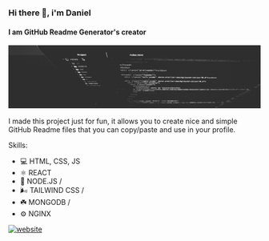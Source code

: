 ### Hi there 👋, i'm Daniel
#### I am GitHub Readme Generator's creator
![I am GitHub Readme Generator's creator](https://github.com/danielhabila/danielhabila/blob/main/bgbanner.png)

I made this project just for fun, it allows you to create nice and simple GitHub Readme files that you can copy/paste and use in your profile.

Skills: 
* 💻  HTML, CSS, JS 
* ⚛️  REACT
* 🧩  NODE.JS / 
* 🌬️ TAILWIND CSS / 
* ☘️  MONGODB / 
* ⚙️  NGINX



[<img src='https://cdn.jsdelivr.net/npm/simple-icons@3.0.1/icons/icloud.svg' alt='website' height='40'>](danielhabila.com)  

